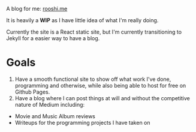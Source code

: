 A blog for me: [rooshi.me](http://rooshi.me)

It is heavily a **WIP** as I have little idea of what I'm really doing.

Currently the site is a React static site, but I'm currently transitioning to Jekyll for a easier way to have a blog.

# Goals
1. Have a smooth functional site to show off what work I've done, programming and otherwise, while also being able to host for free on Github Pages.
2. Have a blog where I can post things at will and without the competitive nature of Medium including:
  - Movie and Music Album reviews
  - Writeups for the programming projects I have taken on
